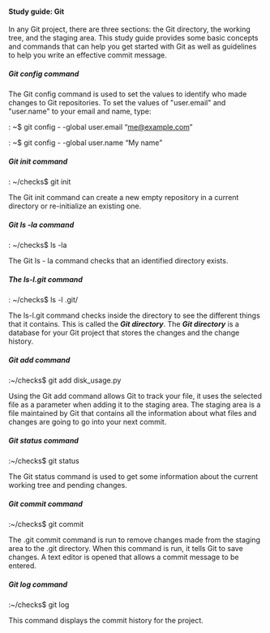 #### Study guide: Git

In any Git project, there are three sections: the Git directory, the working tree, and the staging area. 
This study guide provides some basic concepts and commands that can help you get started with Git as well as guidelines 
to help you write an effective commit message.

##### Git config command

The Git config command is used to set the values to identify who made changes to Git repositories. 
To set the values of "user.email" and "user.name" to your email and name, type: 

: ~$ git config  - -global user.email “me@example.com”

: ~$ git config  - -global user.name “My name”

##### Git init command
: ~/checks$ git init

The Git init command can create a new empty repository in a current directory or re-initialize an existing one. 

##### Git ls -la command
: ~/checks$ ls -la

The Git ls - la command checks that an identified directory exists.

##### The ls-l.git command
: ~/checks$ ls -l .git/

The ls-l.git command checks inside the directory to see the different things that it contains. 
This is called the _**Git directory**_. The _**Git directory**_ is a database for your Git project that stores 
the changes and the change history.

##### Git add command

:~/checks$ git add disk_usage.py

Using the Git add command allows Git to track your file, it uses the selected file as a parameter when adding it 
to the staging area. The staging area is a file maintained by Git that contains all the information about what 
files and changes are going to go into your next commit.

##### Git status command
:~/checks$ git status

The Git status command is used to get some information about the current working tree and pending changes.

##### Git commit command

:~/checks$ git commit

The .git commit command is run to remove changes made from the staging area to the .git directory. 
When this command is run, it tells Git to save changes. A text editor is opened that allows a commit message 
to be entered.

##### Git log command

:~/checks$ git log

This command displays the commit history for the project.
